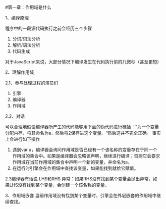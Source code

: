 #第一章：作用域是什么

1、编译原理

程序中的一段源代码执行之前会经历三个步骤

1. 分词/词法分析
2. 解析/语法分析
3. 代码生成

对于JavaScript来说，大部分情况下编译发生在代码执行前的几微秒（甚至更短）

2、理解作用域

2.1、参与处理过程的演员们

1. 引擎
2. 编译器
3. 作用域

2.2、对话

可以合理地假设编译器所产生的代码能够用下面的伪代码进行概括：”为一个变量分配内存，将其命名为a，然后将2保存进这个变量。“然后这并不完全正确。
事实上会进行如下操作
1. 遇到var a，编译器会询问作用域是否已经有一个该名称的变量存在于同一个作用域的集合中。如果是编译器会忽略该声明，继续进行编译；否则它会要求作用域在当前作用域的集合中声明一个新的变量，并命名为a。
2. 在运行时引擎会在作用域中查找该变量，如果能找到就给它赋值。

2.3编译器有话说
LHS和RHS
异常：如果RHS没有找到某个变量会抛出异常，如果LHS没有找到某个变量，会创建一个该名称的变量。

3、作用域嵌套
当前作用域没有找到某个变量时，引擎会在外层嵌套的作用域中继续查找。






